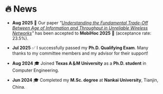 # 🔥 News 

- **Aug 2025** 🎉  Our paper *"[Understanding the Fundamental Trade-Off Between Age of Information and Throughput in Unreliable Wireless Networks](https://www.sigmobile.org/mobihoc/2025/)"*  has been accepted to **MobiHoc 2025** 🎊 (acceptance rate: 23.5%).

- **Jul 2025** ✅  I successfully passed my **Ph.D. Qualifying Exam**.  Many thanks to my committee members and my advisor for their support!

- **Aug 2024** 🎓  Joined **Texas A＆M University** as a **Ph.D. student** in Computer Engineering.  

- **Jun 2024** 🎓  Completed my **M.Sc. degree** at **Nankai University**, Tianjin, China.  

